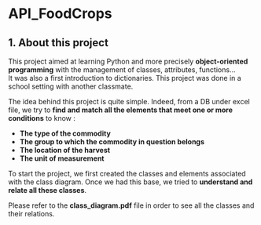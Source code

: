 # API_FoodCrops

## **1. About this project**

This project aimed at learning Python and more precisely **object-oriented programming** with the management of classes, attributes, functions...  
It was also a first introduction to dictionaries.
This project was done in a school setting with another classmate.  

The idea behind this project is quite simple. Indeed, from a DB under excel file, we try to **find and match all the elements that meet one or more conditions** to know :
  - **The type of the commodity**
  - **The group to which the commodity in question belongs**
  - **The location of the harvest**
  - **The unit of measurement**

To start the project, we first created the classes and elements associated with the class diagram. Once we had this base, we tried to **understand and relate all these classes**.

Please refer to the **class_diagram.pdf** file in order to see all the classes and their relations.
